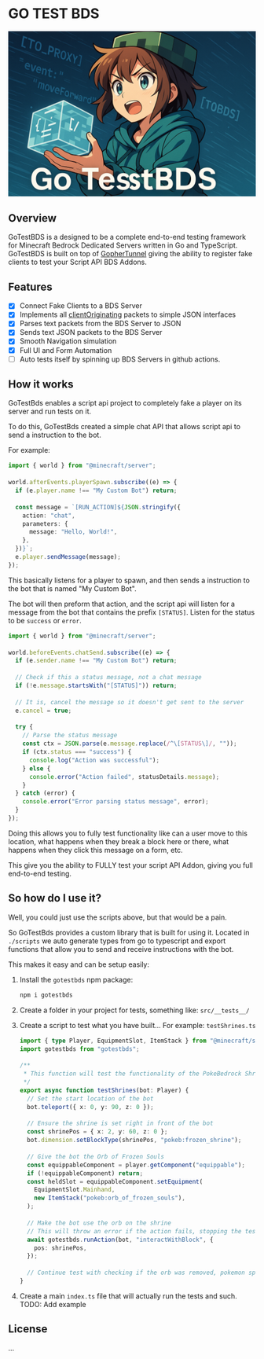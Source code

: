 # GO TEST BDS

![Logo](images/banner.png)

## Overview

GoTestBDS is a designed to be a complete end-to-end testing framework for Minecraft Bedrock Dedicated Servers written in Go and TypeScript. GoTestBDS is built on top of [GopherTunnel](https://github.com/Sandertv/gophertunnel) giving the ability to register fake clients to test your Script API BDS Addons.

## Features

- [x] Connect Fake Clients to a BDS Server
- [x] Implements all [clientOriginating](https://github.com/Sandertv/gophertunnel/blob/master/minecraft/protocol/packet/pool.go#L279) packets to simple JSON interfaces
- [x] Parses text packets from the BDS Server to JSON
- [x] Sends text JSON packets to the BDS Server
- [x] Smooth Navigation simulation
- [x] Full UI and Form Automation
- [ ] Auto tests itself by spinning up BDS Servers in github actions.

## How it works

GoTestBds enables a script api project to completely fake a player on its server and run tests on it.

To do this, GoTestBds created a simple chat API that allows script api to send a instruction to the bot.

For example:

```ts
import { world } from "@minecraft/server";

world.afterEvents.playerSpawn.subscribe((e) => {
  if (e.player.name !== "My Custom Bot") return;

  const message = `[RUN_ACTION]${JSON.stringify({
    action: "chat",
    parameters: {
      message: "Hello, World!",
    },
  })}`;
  e.player.sendMessage(message);
});
```

This basically listens for a player to spawn, and then sends a instruction to the bot that is named "My Custom Bot".

The bot will then preform that action, and the script api will listen for a message from the bot that contains the prefix `[STATUS]`. Listen for the status to be `success` or `error`.

```ts
import { world } from "@minecraft/server";

world.beforeEvents.chatSend.subscribe((e) => {
  if (e.sender.name !== "My Custom Bot") return;

  // Check if this a status message, not a chat message
  if (!e.message.startsWith("[STATUS]")) return;

  // It is, cancel the message so it doesn't get sent to the server
  e.cancel = true;

  try {
    // Parse the status message
    const ctx = JSON.parse(e.message.replace(/^\[STATUS\]/, ""));
    if (ctx.status === "success") {
      console.log("Action was successful");
    } else {
      console.error("Action failed", statusDetails.message);
    }
  } catch (error) {
    console.error("Error parsing status message", error);
  }
});
```

Doing this allows you to fully test functionality like can a user move to this location, what happens when they break a block here or there, what happens when they click this message on a form, etc.

This give you the ability to FULLY test your script API Addon, giving you full end-to-end testing.

## So how do I use it?

Well, you could just use the scripts above, but that would be a pain.

So GoTestBds provides a custom library that is built for using it. Located in `./scripts` we auto generate types from go to typescript and export functions that allow you to send and receive instructions with the bot.

This makes it easy and can be setup easily:

1. Install the `gotestbds` npm package:

   ```bash
   npm i gotestbds
   ```

2. Create a folder in your project for tests, something like: `src/__tests__/`
3. Create a script to test what you have built... For example: `testShrines.ts`

   ```ts
   import { type Player, EquipmentSlot, ItemStack } from "@minecraft/server";
   import gotestbds from "gotestbds";

   /**
    * This function will test the functionality of the PokeBedrock Shrines.
    */
   export async function testShrines(bot: Player) {
     // Set the start location of the bot
     bot.teleport({ x: 0, y: 90, z: 0 });

     // Ensure the shrine is set right in front of the bot
     const shrinePos = { x: 2, y: 60, z: 0 };
     bot.dimension.setBlockType(shrinePos, "pokeb:frozen_shrine");

     // Give the bot the Orb of Frozen Souls
     const equippableComponent = player.getComponent("equippable");
     if (!equippableComponent) return;
     const heldSlot = equippableComponent.setEquipment(
       EquipmentSlot.Mainhand,
       new ItemStack("pokeb:orb_of_frozen_souls"),
     );

     // Make the bot use the orb on the shrine
     // This will throw an error if the action fails, stopping the test instantly.
     await gotestbds.runAction(bot, "interactWithBlock", {
       pos: shrinePos,
     });

     // Continue test with checking if the orb was removed, pokemon spawned, etc...
   }
   ```

4. Create a main `index.ts` file that will actually run the tests and such.
   TODO: Add example

## License

...
